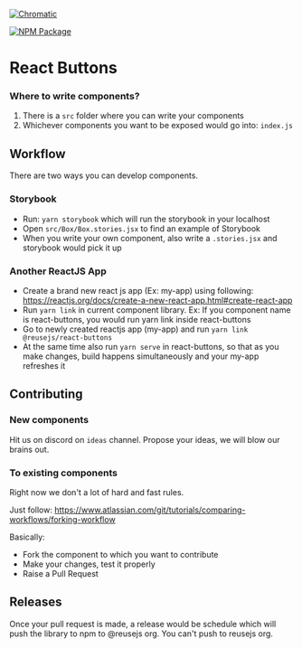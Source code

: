 [![Chromatic](https://github.com/reusejs/react-buttons/actions/workflows/chromatic.yml/badge.svg)](https://github.com/reusejs/react-buttons/actions/workflows/chromatic.yml)

[![NPM Package](https://github.com/reusejs/react-buttons/actions/workflows/publish.yml/badge.svg)](https://github.com/reusejs/react-buttons/actions/workflows/publish.yml)

# React Buttons

### Where to write components?

1. There is a `src` folder where you can write your components
2. Whichever components you want to be exposed would go into: `index.js`

## Workflow

There are two ways you can develop components.

### Storybook

- Run: `yarn storybook` which will run the storybook in your localhost
- Open `src/Box/Box.stories.jsx` to find an example of Storybook
- When you write your own component, also write a `.stories.jsx` and storybook would pick it up

### Another ReactJS App

- Create a brand new react js app (Ex: my-app) using following: https://reactjs.org/docs/create-a-new-react-app.html#create-react-app
- Run `yarn link` in current component library. Ex: If you component name is react-buttons, you would run yarn link inside react-buttons
- Go to newly created reactjs app (my-app) and run `yarn link @reusejs/react-buttons`
- At the same time also run `yarn serve` in react-buttons, so that as you make changes, build happens simultaneously and your my-app refreshes it

## Contributing

### New components

Hit us on discord on `ideas` channel. Propose your ideas, we will blow our brains out.

### To existing components

Right now we don't a lot of hard and fast rules. 

Just follow: https://www.atlassian.com/git/tutorials/comparing-workflows/forking-workflow

Basically:

- Fork the component to which you want to contribute
- Make your changes, test it properly
- Raise a Pull Request

## Releases

Once your pull request is made, a release would be schedule which will push the library to npm to @reusejs org. You can't push to reusejs org.
 